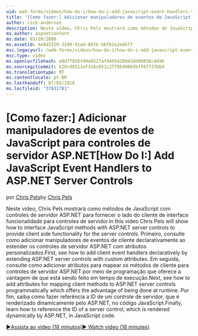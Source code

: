 ```yaml
---
uid: web-forms/videos/how-do-i/how-do-i-add-javascript-event-handlers-to-aspnet-server-controls
title: '[Como fazer:] Adicionar manipuladores de eventos de JavaScript para controles de servidor ASP.NET | Microsoft Docs'
author: rick-anderson
description: Neste vídeo, Chris Pels mostrará como métodos de JavaScript com controles de servidor ASP.NET para fornecer o lado do cliente de interface funcionalidade para o servidor contr....
ms.author: aspnetcontent
ms.date: 03/20/2008
ms.assetid: 4e8d3220-3299-41ad-897b-bbf62e2e667f
msc.legacyurl: /web-forms/videos/how-do-i/how-do-i-add-javascript-event-handlers-to-aspnet-server-controls
msc.type: video
ms.openlocfilehash: e0d77926f49e8517af9495420943dd96036cd49b
ms.sourcegitcommit: b28cd0313af316c051c2ff8549865bff67f2fbb4
ms.translationtype: MT
ms.contentlocale: pt-BR
ms.lasthandoff: 07/05/2018
ms.locfileid: "37831781"
---
```

<a name="how-do-i-add-javascript-event-handlers-to-aspnet-server-controls"></a><span data-ttu-id="45161-103">[Como fazer:] Adicionar manipuladores de eventos de JavaScript para controles de servidor ASP.NET</span><span class="sxs-lookup"><span data-stu-id="45161-103">[How Do I:] Add JavaScript Event Handlers to ASP.NET Server Controls</span></span>
====================
<span data-ttu-id="45161-104">por [Chris Pels](https://twitter.com/chrispels)</span><span class="sxs-lookup"><span data-stu-id="45161-104">by [Chris Pels](https://twitter.com/chrispels)</span></span>

<span data-ttu-id="45161-105">Neste vídeo, Chris Pels mostrará como métodos de JavaScript com controles de servidor ASP.NET para fornecer o lado do cliente de interface funcionalidade para controles de servidor.</span><span class="sxs-lookup"><span data-stu-id="45161-105">In this video Chris Pels will show how to interface JavaScript methods with ASP.NET server controls to provide client side functionality for the server controls.</span></span> <span data-ttu-id="45161-106">Primeiro, consulte como adicionar manipuladores de eventos de cliente declarativamente ao estender os controles de servidor ASP.NET com atributos personalizados.</span><span class="sxs-lookup"><span data-stu-id="45161-106">First, see how to add client event handlers declaratively by extending ASP.NET server controls with custom attributes.</span></span> <span data-ttu-id="45161-107">Em seguida, consulte como adicionar atributos para mapear os métodos de cliente para controles de servidor ASP.NET por meio de programação que oferece a vantagem de que está sendo feito em tempo de execução.</span><span class="sxs-lookup"><span data-stu-id="45161-107">Next, see how to add attributes for mapping client methods to ASP.NET server controls programmatically which offers the advantage of being done at runtime.</span></span> <span data-ttu-id="45161-108">Por fim, saiba como fazer referência a ID de um controle de servidor, que é renderizado dinamicamente pelo ASP.NET, no código JavaScript.</span><span class="sxs-lookup"><span data-stu-id="45161-108">Finally, learn how to reference the ID of a server control, which is rendered dynamically by ASP.NET, in JavaScript code.</span></span>

[<span data-ttu-id="45161-109">&#9654;Assista ao vídeo (18 minutos)</span><span class="sxs-lookup"><span data-stu-id="45161-109">&#9654; Watch video (18 minutes)</span></span>](https://channel9.msdn.com/Blogs/ASP-NET-Site-Videos/how-do-i-add-javascript-event-handlers-to-aspnet-server-controls)
